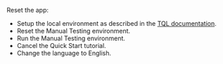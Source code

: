 Reset the app:

- Setup the local environment as described in the [TQL documentation](https://tqlapp.github.io/TQL/Documentation/Introduction.html).
- Reset the Manual Testing environment.
- Run the Manual Testing environment.
- Cancel the Quick Start tutorial.
- Change the language to English.
